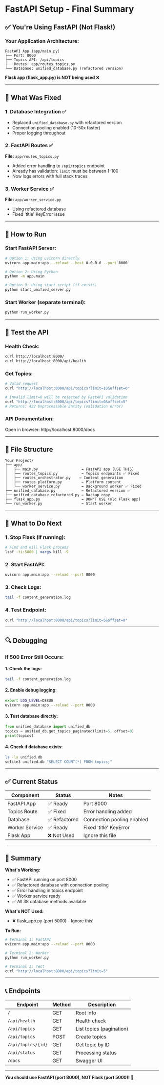# FastAPI Setup - Final Summary

## ✅ You're Using FastAPI (Not Flask!)

### Your Application Architecture:

```
FastAPI App (app/main.py)
├── Port: 8000
├── Topics API: /api/topics
├── Routes: app/routes_topics.py
└── Database: unified_database.py (refactored version)
```

**Flask app (flask_app.py) is NOT being used** ❌

---

## 🔧 What Was Fixed

### 1. Database Integration ✅
- Replaced `unified_database.py` with refactored version
- Connection pooling enabled (10-50x faster)
- Proper logging throughout

### 2. FastAPI Routes ✅
**File:** `app/routes_topics.py`
- Added error handling to `/api/topics` endpoint
- Already has validation: `limit` must be between 1-100
- Now logs errors with full stack traces

### 3. Worker Service ✅
**File:** `app/worker_service.py`
- Using refactored database
- Fixed 'title' KeyError issue

---

## 🚀 How to Run

### Start FastAPI Server:
```bash
# Option 1: Using uvicorn directly
uvicorn app.main:app --reload --host 0.0.0.0 --port 8000

# Option 2: Using Python
python -m app.main

# Option 3: Using start script (if exists)
python start_unified_server.py
```

### Start Worker (separate terminal):
```bash
python run_worker.py
```

---

## 🧪 Test the API

### Health Check:
```bash
curl http://localhost:8000/
curl http://localhost:8000/api/health
```

### Get Topics:
```bash
# Valid request
curl "http://localhost:8000/api/topics?limit=10&offset=0"

# Invalid limit=0 will be rejected by FastAPI validation
curl "http://localhost:8000/api/topics?limit=0&offset=5"
# Returns: 422 Unprocessable Entity (validation error)
```

### API Documentation:
Open in browser: http://localhost:8000/docs

---

## 📁 File Structure

```
Your Project/
├── app/
│   ├── main.py                    ← FastAPI app (USE THIS)
│   ├── routes_topics.py           ← Topics endpoints ✅ Fixed
│   ├── routes_orchestrator.py    ← Content generation
│   ├── routes_platform.py         ← Platform content
│   └── worker_service.py          ← Background worker ✅ Fixed
├── unified_database.py            ← Refactored version ✅
├── unified_database_refactored.py ← Backup copy
├── flask_app.py                   ← DON'T USE (old Flask app)
└── run_worker.py                  ← Start worker
```

---

## 🎯 What to Do Next

### 1. Stop Flask (if running):
```bash
# Find and kill Flask process
lsof -ti:5000 | xargs kill -9
```

### 2. Start FastAPI:
```bash
uvicorn app.main:app --reload --port 8000
```

### 3. Check Logs:
```bash
tail -f content_generation.log
```

### 4. Test Endpoint:
```bash
curl "http://localhost:8000/api/topics?limit=5&offset=0"
```

---

## 🔍 Debugging

### If 500 Error Still Occurs:

#### 1. Check the logs:
```bash
tail -f content_generation.log
```

#### 2. Enable debug logging:
```bash
export LOG_LEVEL=DEBUG
uvicorn app.main:app --reload --port 8000
```

#### 3. Test database directly:
```python
from unified_database import unified_db
topics = unified_db.get_topics_paginated(limit=5, offset=0)
print(topics)
```

#### 4. Check if database exists:
```bash
ls -la unified.db
sqlite3 unified.db "SELECT COUNT(*) FROM topics;"
```

---

## ✅ Current Status

| Component | Status | Notes |
|-----------|--------|-------|
| FastAPI App | ✅ Ready | Port 8000 |
| Topics Route | ✅ Fixed | Error handling added |
| Database | ✅ Refactored | Connection pooling enabled |
| Worker Service | ✅ Ready | Fixed 'title' KeyError |
| Flask App | ❌ Not Used | Ignore this file |

---

## 🎉 Summary

**What's Working:**
- ✅ FastAPI running on port 8000
- ✅ Refactored database with connection pooling
- ✅ Error handling in topics endpoint
- ✅ Worker service ready
- ✅ All 38 database methods available

**What's NOT Used:**
- ❌ flask_app.py (port 5000) - Ignore this!

**To Run:**
```bash
# Terminal 1: FastAPI
uvicorn app.main:app --reload --port 8000

# Terminal 2: Worker
python run_worker.py

# Terminal 3: Test
curl "http://localhost:8000/api/topics?limit=5"
```

---

## 📞 Endpoints

| Endpoint | Method | Description |
|----------|--------|-------------|
| `/` | GET | Root info |
| `/api/health` | GET | Health check |
| `/api/topics` | GET | List topics (pagination) |
| `/api/topics` | POST | Create topics |
| `/api/topics/{id}` | GET | Get topic by ID |
| `/api/status` | GET | Processing status |
| `/docs` | GET | Swagger UI |

---

**You should use FastAPI (port 8000), NOT Flask (port 5000)!** 🎯
